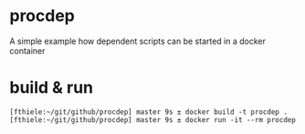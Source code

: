 # procdep

A simple example how dependent scripts can be started in a docker container

# build & run

    [fthiele:~/git/github/procdep] master 9s ± docker build -t procdep .
    [fthiele:~/git/github/procdep] master 9s ± docker run -it --rm procdep
